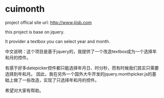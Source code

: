 # cuimonth

project offical site url: http://www.jiisb.com 

this project is base on jquery. 

It provider a textbox you can select year and month.

中文说明：这个项目是基于jquery的，我提供了一个改造textbox成为一个选择年和月的控件。

有感于好多datepicker控件都只能选择年月日、时分秒，而有时候我们其实只需要选择到年和月。
因此，我在另外一个国外大牛开发的jquery.monthpicker.js的基础上做了一些改造，实现了只选择年和月的控件。

希望对大家有帮助。
